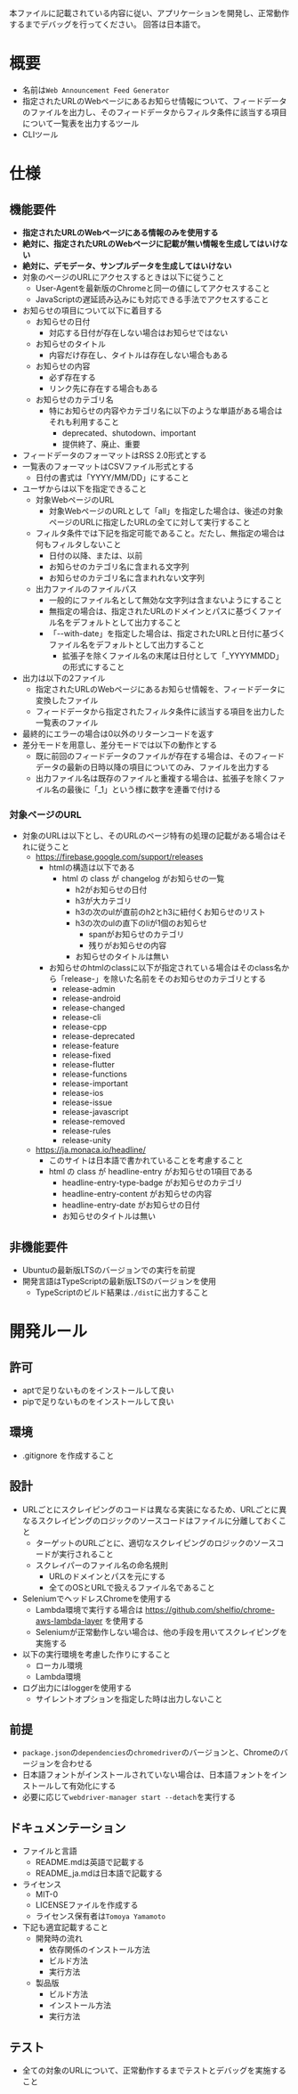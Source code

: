 本ファイルに記載されている内容に従い、アプリケーションを開発し、正常動作するまでデバッグを行ってください。
回答は日本語で。

# 概要

- 名前は`Web Announcement Feed Generator`
- 指定されたURLのWebページにあるお知らせ情報について、フィードデータのファイルを出力し、そのフィードデータからフィルタ条件に該当する項目について一覧表を出力するツール
- CLIツール

# 仕様

## 機能要件

- **指定されたURLのWebページにある情報のみを使用する**
- **絶対に、指定されたURLのWebページに記載が無い情報を生成してはいけない**
- **絶対に、デモデータ、サンプルデータを生成してはいけない**
- 対象のページのURLにアクセスするときは以下に従うこと
    - User-Agentを最新版のChromeと同一の値にしてアクセスすること
    - JavaScriptの遅延読み込みにも対応できる手法でアクセスすること
- お知らせの項目について以下に着目する
    - お知らせの日付
        - 対応する日付が存在しない場合はお知らせではない
    - お知らせのタイトル
        - 内容だけ存在し、タイトルは存在しない場合もある
    - お知らせの内容
        - 必ず存在する
        - リンク先に存在する場合もある
    - お知らせのカテゴリ名
        - 特にお知らせの内容やカテゴリ名に以下のような単語がある場合はそれも利用すること
            - deprecated、shutodown、important
            - 提供終了、廃止、重要
- フィードデータのフォーマットはRSS 2.0形式とする
- 一覧表のフォーマットはCSVファイル形式とする
    - 日付の書式は「YYYY/MM/DD」にすること
- ユーザからは以下を指定できること
    - 対象WebページのURL
        - 対象WebページのURLとして「all」を指定した場合は、後述の対象ページのURLに指定したURLの全てに対して実行すること
    - フィルタ条件では下記を指定可能であること。だたし、無指定の場合は何もフィルタしないこと
        - 日付の以降、または、以前
        - お知らせのカテゴリ名に含まれる文字列
        - お知らせのカテゴリ名に含まれれない文字列
    - 出力ファイルのファイルパス
        - 一般的にファイル名として無効な文字列は含まないようにすること
        - 無指定の場合は、指定されたURLのドメインとパスに基づくファイル名をデフォルトとして出力すること
        - 「--with-date」を指定した場合は、指定されたURLと日付に基づくファイル名をデフォルトとして出力すること
            - 拡張子を除くファイル名の末尾は日付として「_YYYYMMDD」の形式にすること
- 出力は以下の2ファイル
    - 指定されたURLのWebページにあるお知らせ情報を、フィードデータに変換したファイル
    - フィードデータから指定されたフィルタ条件に該当する項目を出力した一覧表のファイル
- 最終的にエラーの場合は0以外のリターンコードを返す
- 差分モードを用意し、差分モードでは以下の動作とする
    - 既に前回のフィードデータのファイルが存在する場合は、そのフィードデータの最新の日時以降の項目についてのみ、ファイルを出力する
    - 出力ファイル名は既存のファイルと重複する場合は、拡張子を除くファイル名の最後に「_1」という様に数字を連番で付ける

### 対象ページのURL

- 対象のURLは以下とし、そのURLのページ特有の処理の記載がある場合はそれに従うこと
    - https://firebase.google.com/support/releases
        - htmlの構造は以下である
            - html の class が changelog がお知らせの一覧
                - h2がお知らせの日付
                - h3が大カテゴリ
                - h3の次のulが直前のh2とh3に紐付くお知らせのリスト
                - h3の次のulの直下のliが1個のお知らせ
                    - spanがお知らせのカテゴリ
                    - 残りがお知らせの内容
                - お知らせのタイトルは無い
        - お知らせのhtmlのclassに以下が指定されている場合はそのclass名から「release-」を除いた名前をそのお知らせのカテゴリとする
            - release-admin
            - release-android
            - release-changed
            - release-cli
            - release-cpp
            - release-deprecated
            - release-feature
            - release-fixed
            - release-flutter
            - release-functions
            - release-important
            - release-ios
            - release-issue
            - release-javascript
            - release-removed
            - release-rules
            - release-unity
    - https://ja.monaca.io/headline/
        - このサイトは日本語で書かれていることを考慮すること
        - html の class が headline-entry がお知らせの1項目である
            - headline-entry-type-badge がお知らせのカテゴリ
            - headline-entry-content がお知らせの内容
            - headline-entry-date がお知らせの日付
            - お知らせのタイトルは無い

## 非機能要件

- Ubuntuの最新版LTSのバージョンでの実行を前提
- 開発言語はTypeScriptの最新版LTSのバージョンを使用
   - TypeScriptのビルド結果は`./dist`に出力すること

# 開発ルール

## 許可

- aptで足りないものをインストールして良い
- pipで足りないものをインストールして良い

## 環境

- .gitignore を作成すること

## 設計

- URLごとにスクレイピングのコードは異なる実装になるため、URLごとに異なるスクレイピングのロジックのソースコードはファイルに分離しておくこと
    - ターゲットのURLごとに、適切なスクレイピングのロジックのソースコードが実行されること
    - スクレイパーのファイル名の命名規則
        - URLのドメインとパスを元にする
        - 全てのOSとURLで扱えるファイル名であること
- SeleniumでヘッドレスChromeを使用する
    - Lambda環境で実行する場合は https://github.com/shelfio/chrome-aws-lambda-layer を使用する
    - Seleniumが正常動作しない場合は、他の手段を用いてスクレイピングを実施する
- 以下の実行環境を考慮した作りにすること
    - ローカル環境
    - Lambda環境
- ログ出力にはloggerを使用する
    - サイレントオプションを指定した時は出力しないこと

## 前提

- `package.json`の`dependencies`の`chromedriver`のバージョンと、Chromeのバージョンを合わせる
- 日本語フォントがインストールされていない場合は、日本語フォントをインストールして有効化にする
- 必要に応じて`webdriver-manager start --detach`を実行する

## ドキュメンテーション

- ファイルと言語
    - README.mdは英語で記載する
    - README_ja.mdは日本語で記載する
- ライセンス
    - MIT-0
    - LICENSEファイルを作成する
    - ライセンス保有者は`Tomoya Yamamoto`
- 下記も適宜記載すること
    - 開発時の流れ
        - 依存関係のインストール方法
        - ビルド方法
        - 実行方法
    - 製品版
        - ビルド方法
        - インストール方法
        - 実行方法

## テスト

- 全ての対象のURLについて、正常動作するまでテストとデバッグを実施すること
